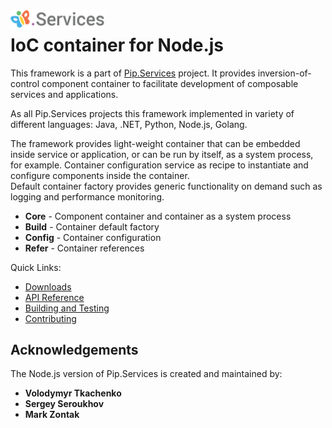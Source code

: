 # <img src="https://github.com/pip-services/pip-services/raw/master/design/Logo.png" alt="Pip.Services Logo" style="max-width:30%"> <br/> IoC container for Node.js

This framework is a part of [Pip.Services](https://github.com/pip-services/pip-services) project.
It provides inversion-of-control component container to facilitate development of composable services and applications.

As all Pip.Services projects this framework implemented in variety of different languages: Java, .NET, Python, Node.js, Golang. 

The framework provides light-weight container that can be embedded inside service or application, or can be run by itself,
as a system process, for example. Container configuration service as recipe to instantiate and configure components inside the container.  
Default container factory provides generic functionality on demand such as logging and performance monitoring.

- **Core** - Component container and container as a system process
- **Build** - Container default factory
- **Config** - Container configuration
- **Refer** - Container references

Quick Links:

* [Downloads](https://github.com/pip-services/pip-services-container-node/blob/master/doc/Downloads.md)
* [API Reference](http://htmlpreview.github.io/?https://github.com/pip-services/pip-services-container-node/blob/master/doc/api/index.html)
* [Building and Testing](https://github.com/pip-services/pip-services-container-node/blob/master/doc/Development.md)
* [Contributing](https://github.com/pip-services/pip-services-container-node/blob/master/doc/Development.md/#contrib)

## Acknowledgements

The Node.js version of Pip.Services is created and maintained by:
- **Volodymyr Tkachenko**
- **Sergey Seroukhov**
- **Mark Zontak**
